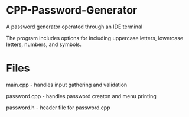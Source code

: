 # CPP-Password-Generator
A password generator operated through an IDE terminal

The program includes options for including uppercase letters, lowercase letters, numbers, and symbols.

# Files

main.cpp - handles input gathering and validation

password.cpp - handles password creaton and menu printing

password.h - header file for password.cpp
